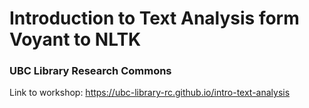 # Introduction to Text Analysis form Voyant to NLTK

### UBC Library Research Commons
Link to workshop: https://ubc-library-rc.github.io/intro-text-analysis
